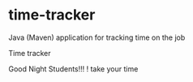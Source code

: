 # time-tracker
Java (Maven) application for tracking time on the job

Time tracker

Good Night Students!!! !
take your time
